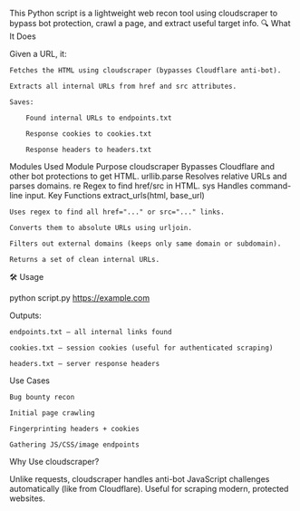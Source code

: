 This Python script is a lightweight web recon tool using cloudscraper to bypass bot protection, crawl a page, and extract useful target info.
🔍 What It Does

Given a URL, it:

    Fetches the HTML using cloudscraper (bypasses Cloudflare anti-bot).

    Extracts all internal URLs from href and src attributes.

    Saves:

        Found internal URLs to endpoints.txt

        Response cookies to cookies.txt

        Response headers to headers.txt

 Modules Used
Module	Purpose
cloudscraper	Bypasses Cloudflare and other bot protections to get HTML.
urllib.parse	Resolves relative URLs and parses domains.
re	Regex to find href/src in HTML.
sys	Handles command-line input.
 Key Functions
extract_urls(html, base_url)

    Uses regex to find all href="..." or src="..." links.

    Converts them to absolute URLs using urljoin.

    Filters out external domains (keeps only same domain or subdomain).

    Returns a set of clean internal URLs.

🛠 Usage

python script.py https://example.com

Outputs:

    endpoints.txt – all internal links found

    cookies.txt – session cookies (useful for authenticated scraping)

    headers.txt – server response headers

 Use Cases

    Bug bounty recon

    Initial page crawling

    Fingerprinting headers + cookies

    Gathering JS/CSS/image endpoints

 Why Use cloudscraper?

Unlike requests, cloudscraper handles anti-bot JavaScript challenges automatically (like from Cloudflare). Useful for scraping modern, protected websites.

